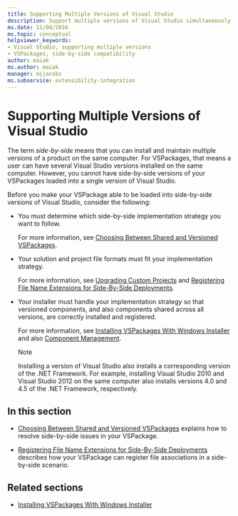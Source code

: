 ```yaml
---
title: Supporting Multiple Versions of Visual Studio
description: Support multiple versions of Visual Studio simultaneously by using VSPackages, which can install and maintain several versions of a product on the same computer. 
ms.date: 11/04/2016
ms.topic: conceptual
helpviewer_keywords:
- Visual Studio, supporting multiple versions
- VSPackages, side-by-side compatibility
author: maiak
ms.author: maiak
manager: mijacobs
ms.subservice: extensibility-integration
---
```

# Supporting Multiple Versions of Visual Studio

The term *side-by-side* means that you can install and maintain multiple versions of a product on the same computer. For VSPackages, that means a user can have several Visual Studio versions installed on the same computer. However, you cannot have side-by-side versions of your VSPackages loaded into a single version of Visual Studio.

 Before you make your VSPackage able to be loaded into side-by-side versions of Visual Studio, consider the following:

- You must determine which side-by-side implementation strategy you want to follow.

   For more information, see [Choosing Between Shared and Versioned VSPackages](../extensibility/choosing-between-shared-and-versioned-vspackages.md).

- Your solution and project file formats must fit your implementation strategy.

   For more information, see [Upgrading Custom Projects](../extensibility/internals/upgrading-projects.md#upgrading-custom-projects) and [Registering File Name Extensions for Side-By-Side Deployments](../extensibility/registering-file-name-extensions-for-side-by-side-deployments.md).

- Your installer must handle your implementation strategy so that versioned components, and also components shared across all versions, are correctly installed and registered.

   For more information, see [Installing VSPackages With Windows Installer](../extensibility/internals/installing-vspackages-with-windows-installer.md) and also [Component Management](../extensibility/internals/component-management.md).

  > [!NOTE]
  > Installing a version of Visual Studio also installs a corresponding version of the .NET Framework. For example, installing Visual Studio 2010 and Visual Studio 2012 on the same computer also installs versions 4.0 and 4.5 of the .NET Framework, respectively.

## In this section

- [Choosing Between Shared and Versioned VSPackages](../extensibility/choosing-between-shared-and-versioned-vspackages.md) explains how to resolve side-by-side issues in your VSPackage.

- [Registering File Name Extensions for Side-By-Side Deployments](../extensibility/registering-file-name-extensions-for-side-by-side-deployments.md) describes how your VSPackage can register file associations in a side-by-side scenario.

## Related sections

- [Installing VSPackages With Windows Installer](../extensibility/internals/installing-vspackages-with-windows-installer.md)
